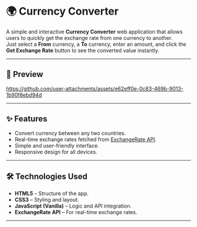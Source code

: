 # 🌍 Currency Converter

A simple and interactive **Currency Converter** web application that allows users to quickly get the exchange rate from one currency to another.  
Just select a **From** currency, a **To** currency, enter an amount, and click the **Get Exchange Rate** button to see the converted value instantly.

---

## 📸 Preview
https://github.com/user-attachments/assets/e62eff0e-0c83-469b-9013-1b90f8ebd94d

---

## ✨ Features
- Convert currency between any two countries.
- Real-time exchange rates fetched from [ExchangeRate API](https://www.exchangerate-api.com/).
- Simple and user-friendly interface.
- Responsive design for all devices.

---

## 🛠️ Technologies Used
- **HTML5** – Structure of the app.
- **CSS3** – Styling and layout.
- **JavaScript (Vanilla)** – Logic and API integration.
- **ExchangeRate API** – For real-time exchange rates.

---
